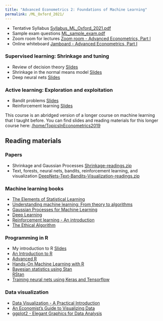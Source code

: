 ```yaml
---
title: "Advanced Econometrics 2: Foundations of Machine Learning"
permalink: /ML_Oxford_2021/
---
```



* Tentative Syllabus [Syllabus_ML_Oxford_2021.pdf](/home/files/teaching/ML_Oxford_2021/Syllabus_ML_Oxford_2021.pdf)
* Sample exam questions [ML_sample_exam.pdf](/home/files/teaching/ML_Oxford_2021/ML_sample_exam.pdf)  
* Zoom room for lectures [Zoom room - Advanced Econometrics, Part I](https://zoom.us/j/94522927229?pwd=OUNKZC9FcWFQdUN6Y05FUzBCejFpdz09)
* Online whiteboard [Jamboard - Advanced Econometrics, Part I](https://jamboard.google.com/d/1az6HER_tQk4jCcNzOXPkjvXw8Cfyyj17NlqgLgFkeNk)

### Supervised learning: Shrinkage and tuning
* Review of decision theory
[Slides](/home/files/teaching/ML_Oxford_2021/DecisionTheoryReview-Slides.pdf)
* Shrinkage in the normal means model
[Slides](/home/files/teaching/ML_Oxford_2021/NormalShrinkage-Slides.pdf)
* Deep neural nets
[Slides](/home/files/teaching/ML_Oxford_2021/DeepNets.pdf)


### Active learning: Exploration and exploitation
* Bandit problems
[Slides](/home/files/teaching/ML_Oxford_2021/BanditProblems-Slides.pdf)
* Reinforcement learning
[Slides](/home/files/teaching/ML_Oxford_2021/ReinforcementLearning-Slides.pdf)  



This course is an abridged version of a longer course on machine learning that I taught before. You can find slides and reading materials for this longer course here: [/home/TopicsInEconometrics2019](/home/TopicsInEconometrics2019)



## Reading materials

### Papers
* Shrinkage and Gaussian Processes [Shrinkage-readings.zip](/home/files/teaching/TopicsEconometrics2019/Shrinkage-readings.zip)
* Text, forests, neural nets, bandits, reinforcement learning, and visualization [DeepNets-Text-Bandits-Visualization-readings.zip](/home/files/teaching/TopicsEconometrics2019/DeepNets-Text-Bandits-Visualization-readings.zip)



### Machine learning books
* [The Elements of Statistical Learning](https://web.stanford.edu/~hastie/Papers/ESLII.pdf)
* [Understanding machine learning: From theory to algorithms](https://www.cs.huji.ac.il/~shais/UnderstandingMachineLearning/understanding-machine-learning-theory-algorithms.pdf)
* [Gaussian Processes for Machine Learning](http://www.gaussianprocess.org/gpml/chapters/)
* [Deep Learning](https://www.deeplearningbook.org/)
* [Reinforcement learning - An introduction](http://www.incompleteideas.net/book/RLbook2018.pdf)
* [The Ethical Algorithm](https://global.oup.com/academic/product/the-ethical-algorithm-9780190948207)  


### Programming in R
* My introduction to R
[Slides](/home/files/teaching/TopicsEconometrics2019/IntroductiontoR-Slides.pdf)
* [An Introduction to R](https://cran.r-project.org/doc/manuals/r-release/R-intro.pdf)
* [Advanced R](https://adv-r.hadley.nz/)
* [Hands-On Machine Learning with R](https://bradleyboehmke.github.io/HOML/)  
* [Bayesian statistics using Stan](https://mc-stan.org/docs/2_20/stan-users-guide/index.html)  
[RStan](https://github.com/stan-dev/rstan/wiki/RStan-Getting-Started)  
* [Training neural nets using Keras  and Tensorflow](https://tensorflow.rstudio.com/keras/)

### Data visualization

* [Data Visualization - A Practical Introduction](http://socviz.co/)
* [An Economist’s Guide to Visualizing Data](https://pubs.aeaweb.org/doi/pdfplus/10.1257/jep.28.1.209)
* [ggplot2 - Elegant Graphics for Data Analysis](http://moderngraphics11.pbworks.com/f/ggplot2-Book09hWickham.pdf)








